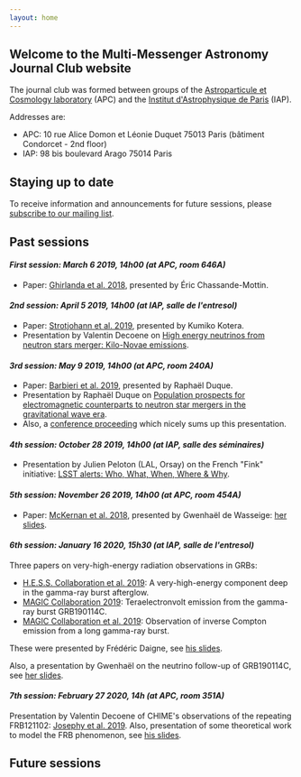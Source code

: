 ```yaml
---
layout: home
---
```



## Welcome to the Multi-Messenger Astronomy Journal Club website

The journal club was formed between groups of the [Astroparticule et Cosmology laboratory](http://www.apc.univ-paris7.fr/APC_CS/) (APC) and the [Institut d'Astrophysique de Paris](http://www.iap.fr) (IAP).

Addresses are:
* APC: 10 rue Alice Domon et Léonie Duquet 75013 Paris (bâtiment Condorcet - 2nd floor)
* IAP: 98 bis boulevard Arago 75014 Paris

## Staying up to date

To receive information and announcements for future sessions, please [subscribe to our mailing list](https://listserv.in2p3.fr/cgi-bin/wa?SUBED1=MM-MEETINGS-IDF-L&A=1).

## Past sessions

#### _First session: March 6 2019, 14h00 (at APC, room 646A)_

* Paper: [Ghirlanda et al. 2018](https://ui.adsabs.harvard.edu/abs/2019Sci...363..968G/abstract), presented by Éric Chassande-Mottin.

#### _2nd session: April 5 2019, 14h00 (at IAP, salle de l'entresol)_

* Paper: [Strotjohann et al. 2019](https://ui.adsabs.harvard.edu/abs/2019arXiv190309648S/abstract), presented by Kumiko Kotera.
* Presentation by Valentin Decoene on [High energy neutrinos from neutron stars merger: Kilo-Novae emissions](docs/slides2-decoene.pdf).

#### _3rd session: May 9 2019, 14h00 (at APC, room 240A)_

* Paper: [Barbieri et al. 2019](https://ui.adsabs.harvard.edu/abs/2019arXiv190304543B/abstract), presented by Raphaël Duque.
* Presentation by Raphaël Duque on [Population prospects for electromagnetic counterparts to neutron star mergers in the gravitational wave era](docs/slides3-duque.pdf).
* Also, a [conference proceeding](docs/asterics2019_proc.pdf) which nicely sums up this presentation.

#### _4th session: October 28 2019, 14h00 (at IAP, salle des séminaires)_

* Presentation by Julien Peloton (LAL, Orsay) on the French "Fink" initiative: [LSST alerts: Who, What, When, Where & Why](docs/slides4-peloton.pdf).


#### _5th session: November 26 2019, 14h00 (at APC, room 454A)_

* Paper: [McKernan et al. 2018](https://ui.adsabs.harvard.edu/abs/2018ApJ...866...66M/abstract), presented by Gwenhaël de Wasseige: [her slides](docs/slides5-wasseige.pdf).

#### _6th session: January 16 2020, 15h30 (at IAP, salle de l'entresol)_

Three papers on very-high-energy radiation observations in GRBs:

* [H.E.S.S. Collaboration et al. 2019](https://ui.adsabs.harvard.edu/abs/2019Natur.575..464A/abstract): A very-high-energy component deep in the gamma-ray burst afterglow.
* [MAGIC Collaboration 2019](https://ui.adsabs.harvard.edu/abs/2019Natur.575..455M/abstract): Teraelectronvolt emission from the gamma-ray burst GRB190114C.
* [MAGIC Collaboration et al. 2019](https://ui.adsabs.harvard.edu/abs/2019Natur.575..459M/abstract): Observation of inverse Compton emission from a long gamma-ray burst.

These were presented by Frédéric Daigne, see [his slides](docs/slides6-daigne.pdf).

Also, a presentation by Gwenhaël on the neutrino follow-up of GRB190114C, see [her slides](docs/slides6-wasseige.pdf).

#### _7th session: February 27 2020, 14h (at APC, room 351A)_

Presentation by Valentin Decoene of CHIME's observations of the repeating FRB121102: [Josephy et al. 2019](https://ui.adsabs.harvard.edu/abs/2019ApJ...882L..18J/abstract). Also, presentation of some theoretical work to model the FRB phenomenon, see [his slides](docs/slides7-decoene.pdf).

## Future sessions

